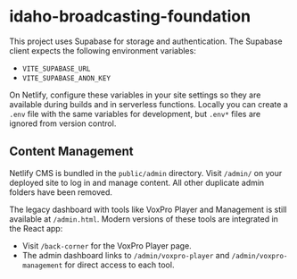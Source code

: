 # idaho-broadcasting-foundation

This project uses Supabase for storage and authentication. The Supabase client
expects the following environment variables:

- `VITE_SUPABASE_URL`
- `VITE_SUPABASE_ANON_KEY`

On Netlify, configure these variables in your site settings so they are
available during builds and in serverless functions. Locally you can create a
`.env` file with the same variables for development, but `.env*` files are
ignored from version control.

## Content Management

Netlify CMS is bundled in the `public/admin` directory. Visit `/admin/` on your
deployed site to log in and manage content. All other duplicate admin folders
have been removed.

The legacy dashboard with tools like VoxPro Player and Management is still
available at `/admin.html`. Modern versions of these tools are integrated in the
React app:

- Visit `/back-corner` for the VoxPro Player page.
- The admin dashboard links to `/admin/voxpro-player` and `/admin/voxpro-management` for direct access to each tool.
